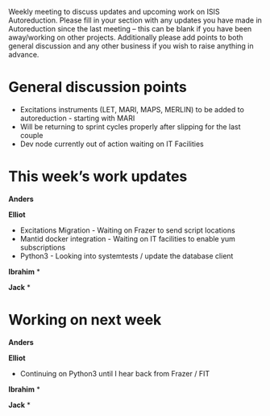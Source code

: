 Weekly meeting to discuss updates and upcoming work on ISIS Autoreduction.
Please fill in your section with any updates you have made in Autoreduction since the last meeting – this can be blank if you have been away/working on other projects. Additionally please add points to both general discussion and any other business if you wish to raise anything in advance. 

General discussion points
=========================
* Excitations instruments (LET, MARI, MAPS, MERLIN) to be added to autoreduction - starting with MARI
* Will be returning to sprint cycles properly after slipping for the last couple
* Dev node currently out of action waiting on IT Facilities 

This week’s work updates
========================

**Anders**

**Elliot**
* Excitations Migration - Waiting on Frazer to send script locations
* Mantid docker integration - Waiting on IT facilities to enable yum subscriptions
* Python3 - Looking into systemtests / update the database client

**Ibrahim**
*

**Jack**
* 

Working on next week
====================

**Anders**

**Elliot**
* Continuing on Python3 until I hear back from Frazer / FIT

**Ibrahim**
*

**Jack**
* 
